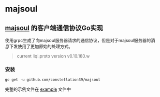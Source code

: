 # majsoul

## [majsoul](https://game.maj-soul.com/1) 的客户端通信协议Go实现

使用grpc生成了向majsoul服务器请求的通信协议，但是对于majsoul服务器的消息下发使用了更加原始的处理方式。

> current liqi.proto version v0.10.180.w

### 安装

```
go get -u github.com/constellation39/majsoul
```

完整的示例文件在 [example](https://github.com/constellation39/majsoul/tree/master/example) 文件中